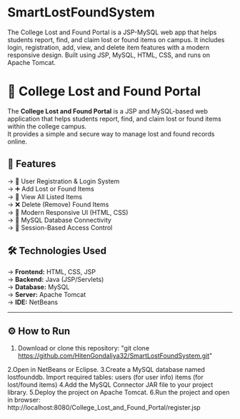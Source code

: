 # SmartLostFoundSystem
The College Lost and Found Portal is a JSP-MySQL web app that helps students report, find, and claim lost or found items on campus. It includes login, registration, add, view, and delete item features with a modern responsive design. Built using JSP, MySQL, HTML, CSS, and runs on Apache Tomcat.

# 🎒 College Lost and Found Portal

The **College Lost and Found Portal** is a JSP and MySQL-based web application that helps students report, find, and claim lost or found items within the college campus.  
It provides a simple and secure way to manage lost and found records online.

## 🚀 Features
-> 🧍 User Registration & Login System  
-> ➕ Add Lost or Found Items  
-> 👀 View All Listed Items  
-> ❌ Delete (Remove) Found Items  
-> 🎨 Modern Responsive UI (HTML, CSS)  
-> 💾 MySQL Database Connectivity  
-> 🔐 Session-Based Access Control


## 🛠️ Technologies Used
-> **Frontend:** HTML, CSS, JSP  
-> **Backend:** Java (JSP/Servlets)  
-> **Database:** MySQL  
-> **Server:** Apache Tomcat  
-> **IDE:** NetBeans 

---

## ⚙️ How to Run
1. Download or clone this repository:
   "git clone https://github.com/HitenGondaliya32/SmartLostFoundSystem.git"
   
2.Open in NetBeans or Eclipse.
3.Create a MySQL database named lostfounddb.
    Import required tables:
        users (for user info)
        items (for lost/found items)
4.Add the MySQL Connector JAR file to your project library.
5.Deploy the project on Apache Tomcat.
6.Run the project and open in browser:
  http://localhost:8080/College_Lost_and_Found_Portal/register.jsp
  
